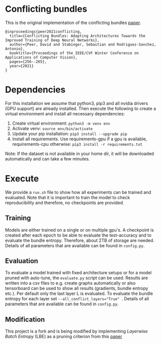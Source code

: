 # Conflicting bundles
This is the original implementation of the conflicting bundles [paper](https://arxiv.org/abs/2011.02956).

    @inproceedings{peer2021conflicting,
      title={Conflicting Bundles: Adapting Architectures Towards the Improved Training of Deep Neural Networks},
      author={Peer, David and Stabinger, Sebastian and Rodriguez-Sanchez, Antonio},
      booktitle={Proceedings of the IEEE/CVF Winter Conference on Applications of Computer Vision},
      pages={256--265},
      year={2021}
    }

# Dependencies
For this installation we assume that python3, pip3 and all nvidia drivers
(GPU support) are already installed. Then execute the following
to create a virtual environment and install all necessary dependencies:

1. Create virtual environment: ```python3 -m venv env```
2. Activate venv: ```source env/bin/activate```
3. Update your pip installation: ```pip3 install --upgrade pip```
4. Install all requirements. Use requirements-gpu if a gpu is available, requirements-cpu otherwise: ```pip3 install -r requirements.txt```

Note: If the dataset is not available in your home dir, it will be downloaded 
automatically and can take a few minutes.


# Execute 
We provide a ```run.sh``` file to show how all experiments can be trained and evaluated.
Note that it is important to train the model to check reproducibility 
and therefore, no checkpoints are provided.

## Training
Models are either trained on a single or on multiple gpu's. 
A checkpoint is created after each epoch to be able to evaluate the test-accuracy 
and to evaluate the bundle entropy. Therefore, 
about 2TB of storage are needed. Details of all parameters that are available 
can be found in ```config.py```.

## Evaluation
To evaluate a model trained with fixed architecture setups or for a model 
pruned with auto-tune, the ```evaluate.py``` script can be used. Results are 
written into a csv files to e.g. create graphs automatically or also 
tensorboard can be used to show all results (gradients, bundle entropy etc.).
Per default only the last layer L is evaluated. To evaluate the bundle 
entropy for each layer set ```--all_conflict_layers="True" ```.
Details of all parameters that are available can be found in ```config.py```.

## Modification 

This project is a fork and is being modified by implementing *Layerwise Batch Entropy* (LBE) as a pruning criterion from this [paper](https://arxiv.org/pdf/2208.01134.pdf) 
